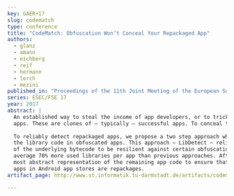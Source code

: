 ```yaml
---
key: GAER+17
slug: codematch
type: conference
title: "CodeMatch: Obfuscation Won’t Conceal Your Repackaged App"
authors:
  - glanz
  - amann
  - eichberg
  - reif
  - hermann
  - lerch
  - mezini
published_in: "Proceedings of the 11th Joint Meeting of the European Software Engineering Conference and the ACM SIGSOFT Symposium on the Foundations of Software Engineering"
series: ESEC/FSE 17
year: 2017
abstract: |
  An established way to steal the income of app developers, or to trick users into installing malware, is the creation of repackaged
  apps. These are clones of – typically – successful apps. To conceal their nature, they are often obfuscated by their creators. But, given that it is a common best practice to obfuscate apps, a trivial identification of repackaged apps is not possible. The problem is further intensified by the prevalent usage of libraries. In many apps, the size of the overall code base is basically determined by the used libraries. Therefore, two apps, where the obfuscated code bases are very similar, do not have to be repackages of each other.
  
  To reliably detect repackaged apps, we propose a two step approach which first focuses on the identification and removal of
  the library code in obfuscated apps. This approach – LibDetect – relies on code representations which abstract over several parts
  of the underlying bytecode to be resilient against certain obfuscation techniques. Using this approach, we are able to identify on
  average 70% more used libraries per app than previous approaches. After the removal of an app’s library code, we then fuzzy hash the
  most abstract representation of the remaining app code to ensure that we can identify repackaged apps even if very advanced obfuscation techniques are used. This makes it possible to identify repackaged apps. Using our approach, we found that ≈ 15% of all
  apps in Android app stores are repackages.
artifact_page: http://www.st.informatik.tu-darmstadt.de/artifacts/codematch/

---
```

